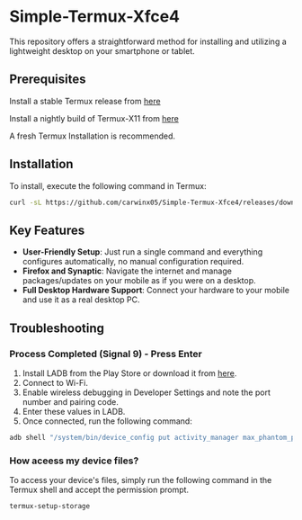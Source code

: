 # Simple-Termux-Xfce4

​This repository offers a straightforward method for installing and utilizing a lightweight desktop on your smartphone or tablet.

## Prerequisites
Install a stable Termux release from [here](https://github.com/termux/termux-app/releases)

Install a nightly build of Termux-X11 from [here](https://github.com/termux/termux-x11/releases/tag/nightly)

A fresh Termux Installation is recommended.

## Installation

To install, execute the following command in Termux:

```bash
curl -sL https://github.com/carwinx05/Simple-Termux-Xfce4/releases/download/script/setup-desktop.sh -o setup-desktop.sh && bash setup-desktop.sh
```

## Key Features
- **User-Friendly Setup**: Just run a single command and everything configures automatically, no manual configuration required.
- **Firefox and Synaptic**: Navigate the internet and manage packages/updates on your mobile as if you were on a desktop.
- **Full Desktop Hardware Support**: Connect your hardware to your mobile and use it as a real desktop PC.

## Troubleshooting

### Process Completed (Signal 9) - Press Enter

1. Install LADB from the Play Store or download it from [here](https://github.com/hyperio546/ladb-builds/releases).
2. Connect to Wi-Fi.
3. Enable wireless debugging in Developer Settings and note the port number and pairing code.
4. Enter these values in LADB.
5. Once connected, run the following command:

```bash
adb shell "/system/bin/device_config put activity_manager max_phantom_processes 2147483647"
```

### How aceess my device files?

To access your device's files, simply run the following command in the Termux shell and accept the permission prompt.

```bash
termux-setup-storage
```
